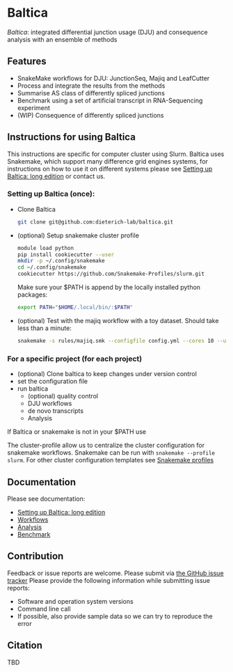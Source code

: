 # Baltica

*Baltica*: integrated differential junction usage (DJU) and consequence analysis with an ensemble of methods

## Features

- SnakeMake workflows for DJU: JunctionSeq, Majiq and LeafCutter
- Process and integrate the results from the methods  
- Summarise AS class of differently spliced junctions
- Benchmark using a set of artificial transcript in RNA-Sequencing experiment
- (WIP) Consequence of differently spliced junctions

## Instructions for using Baltica

This instructions are specific for computer cluster using Slurm. Baltica uses Snakemake, which support many difference 
grid engines systems, for instructions on how to use it on different systems please see 
[Setting up Baltica: long edition](docs/setup.md) or contact us. 

### Setting up Baltica (once):
- Clone Baltica
	```bash
	git clone git@github.com:dieterich-lab/baltica.git
	```

- (optional) Setup snakemake cluster profile
	```bash
	module load python
	pip install cookiecutter --user
	mkdir -p ~/.config/snakemake
	cd ~/.config/snakemake
	cookiecutter https://github.com/Snakemake-Profiles/slurm.git
	``` 
    Make sure your $PATH is append by the locally installed python packages:
    ```bash
    export PATH="$HOME/.local/bin/:$PATH"
    ```
    
 - (optional) Test with the majiq workflow with a toy dataset. Should take less than a minute:
    ```bash
    snakemake -s rules/majiq.smk --configfile config.yml --cores 10 --use-envmodule
    ```
  
   
### For a specific project (for each project)
- (optional) Clone baltica to keep changes under version control
- set the configuration file
- run baltica
	- (optional) quality control 
	- DJU workflows
	- de novo transcripts 
	- Analysis 

If Baltica or snakemake is not in your $PATH use

The cluster-profile allow us to centralize the cluster configuration for snakemake workflows. 
Snakemake can be run with `snakemake --profile slurm`.
For other cluster configuration templates see [Snakemake profiles](https://github.com/Snakemake-Profiles/)
## Documentation
Please see documentation:
   - [Setting up Baltica: long edition](docs/setup.md)
   - [Workflows](docs/workflows.md)  
   - [Analysis](docs/analysis.md)
   - [Benchmark](docs/benchmark.md)
 
## Contribution

Feedback or issue reports are welcome. Please submit via [the GitHub issue tracker](https://github.com/dieterich-lab/Baltica/issues)
Please provide the following information while submitting issue reports:
- Software and operation system versions
- Command line call
- If possible, also provide sample data so we can try to reproduce the error

## Citation
TBD